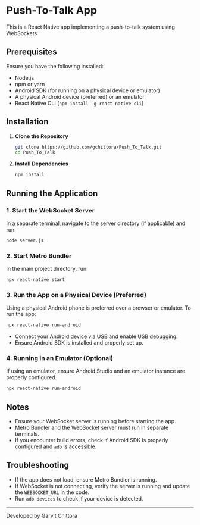 # Push-To-Talk App

This is a React Native app implementing a push-to-talk system using WebSockets.

## Prerequisites
Ensure you have the following installed:
- Node.js
- npm or yarn
- Android SDK (for running on a physical device or emulator)
- A physical Android device (preferred) or an emulator
- React Native CLI (`npm install -g react-native-cli`)

## Installation

1. **Clone the Repository**
   ```sh
   git clone https://github.com/gchittora/Push_To_Talk.git
   cd Push_To_Talk
   ```

2. **Install Dependencies**
   ```sh
   npm install
   ```

## Running the Application

### 1. Start the WebSocket Server
In a separate terminal, navigate to the server directory (if applicable) and run:
   ```sh
   node server.js
   ```

### 2. Start Metro Bundler
In the main project directory, run:
   ```sh
   npx react-native start
   ```

### 3. Run the App on a Physical Device (Preferred)
Using a physical Android phone is preferred over a browser or emulator. To run the app:
   ```sh
   npx react-native run-android
   ```
   - Connect your Android device via USB and enable USB debugging.
   - Ensure Android SDK is installed and properly set up.

### 4. Running in an Emulator (Optional)
If using an emulator, ensure Android Studio and an emulator instance are properly configured.
   ```sh
   npx react-native run-android
   ```

## Notes
- Ensure your WebSocket server is running before starting the app.
- Metro Bundler and the WebSocket server must run in separate terminals.
- If you encounter build errors, check if Android SDK is properly configured and `adb` is accessible.

## Troubleshooting
- If the app does not load, ensure Metro Bundler is running.
- If WebSocket is not connecting, verify the server is running and update the `WEBSOCKET_URL` in the code.
- Run `adb devices` to check if your device is detected.

---
Developed by Garvit Chittora

